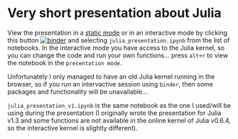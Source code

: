 # Very short presentation about Julia

View the presentation in a [static mode](https://nbviewer.jupyter.org/github/mmider/mpi_about_julia/blob/master/julia_presentation_v1.ipynb) or in an interactive mode by clicking this button [![binder](https://mybinder.org/badge_logo.svg)](https://mybinder.org/v2/gh/mmider/mpi_about_julia/master) and selecting `julia_presentation.ipynb` from the list of notebooks. In the interactive mode you have access to the Julia kernel, so you can change the code and run your own functions... press `alt+r` to view the notebook in the `presentation mode`.

Unfortunately I only managed to have an old Julia kernel running in the browser, so if you run an intervactive session using `binder`, then some packages and functionality will be unavailable...

`julia_presentation_v1.ipynb` is the same notebook as the one I used/will be using during the presentation (I originally wrote the presentation for Julia v1.3 and some functions are not available in the online kernel of Julia v0.6.4, so the interactive kernel is slightly different).
